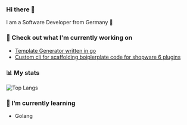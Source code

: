 ### Hi there 👋
I am a Software Developer from Germany 👋

### 👷 Check out what I'm currently working on

* [Template Generator written in go](https://github.com/JuicyLung91/example-go-template-generator)
* [Custom cli for scaffolding boiplerplate code for shopware 6 plugins](https://github.com/pureware/pureware-cli)



### 📊 My stats
![Top Langs](https://github-readme-stats.vercel.app/api/top-langs/?username=JuicyLung91&layout=compact)



### 🌱 I’m currently learning
* Golang
